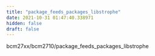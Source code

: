 ```yaml
---
title: "package_feeds_packages_libstrophe"
date: 2021-10-31 01:47:40.338971
hidden: false
draft: false
---
```


bcm27xx/bcm2710/package_feeds_packages_libstrophe

